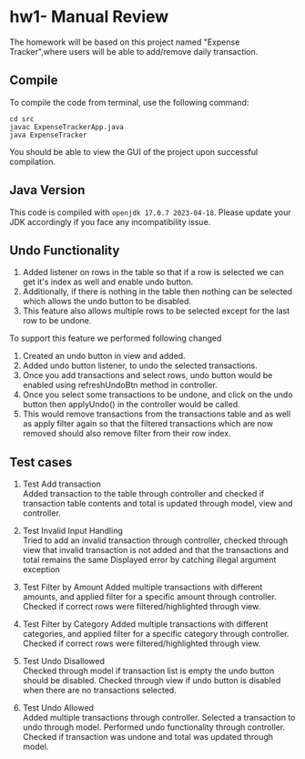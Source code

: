 # hw1- Manual Review

The homework will be based on this project named "Expense Tracker",where users will be able to add/remove daily transaction. 

## Compile

To compile the code from terminal, use the following command:
```
cd src
javac ExpenseTrackerApp.java
java ExpenseTracker
```

You should be able to view the GUI of the project upon successful compilation. 

## Java Version
This code is compiled with ```openjdk 17.0.7 2023-04-18```. Please update your JDK accordingly if you face any incompatibility issue.

## Undo Functionality
1. Added listener on rows in the table so that if a row is selected we can get it's index as well and enable undo button.
2. Additionally, if there is nothing in the table then nothing can be selected which allows the undo button to be disabled.
3. This feature also allows multiple rows to be selected except for the last row to be undone.

To support this feature we performed following changed
1. Created an undo button in view and added. 
2. Added undo button listener, to undo the selected transactions.
3. Once you add transactions and select rows, undo button would be enabled using refreshUndoBtn method in controller.
4. Once you select some transactions to be undone, and click on the undo button then applyUndo() in the controller would be called.
5. This would remove transactions from the transactions table and as well as apply filter again so that the filtered transactions which are now removed should also remove filter from their row index.

## Test cases   
1. Test Add transaction  
Added transaction to the table through controller and checked if transaction table contents and total is updated through model, view and controller.    

2. Test Invalid Input Handling  
Tried to add an invalid transaction through controller, checked through view that invalid transaction is not added and that the transactions and total remains the same 
Displayed error by catching illegal argument exception  

3.  Test Filter by Amount
Added multiple transactions with different amounts, and applied filter for a specific amount through controller. Checked if correct rows were filtered/highlighted through view.  

4. Test Filter by Category 
Added multiple transactions with different categories, and applied filter for a specific category through controller. Checked if correct rows were filtered/highlighted through view.

5. Test Undo Disallowed  
Checked through model if transaction list is empty the undo button should be disabled. Checked through view if undo button is disabled when there are no transactions selected.

6. Test Undo Allowed  
Added multiple transactions through controller. Selected a transaction to undo through model. Performed undo functionality through controller. Checked if transaction was undone and total was updated through model.
